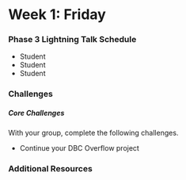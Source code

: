# Week 1: Friday

### Phase 3 Lightning Talk Schedule

- Student
- Student
- Student

### Challenges

##### Core Challenges
With your group, complete the following challenges.

- Continue your DBC Overflow project

### Additional Resources
